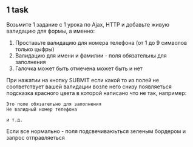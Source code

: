 ## 1 task

Возьмите 1 задание с 1 урока по Ajax, HTTP и добавьте живую валидацию для формы, а именно:

1) Проставьте валидацию для номера телефона (от 1 до 9 символов только цыфры)
2) Валидацию для имени и фамилии  - поля обязательны для заполнения
3) Галочка может быть отмечена может быть и нет

При нажатии на кнопку SUBMIT если какой то из полей не соответствует вашей валидации возле него снизу появляеться подсказка красного
цвета в которой написано что не так, например:

    Это поле обязательно для заполнения
    Не валидный номер телефона
    
    и т.д.
    
    
Если все нормально - поля подсвечиваюьться зеленым бордером и запрос отправляеться